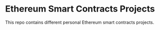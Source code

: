 # Ethereum Smart Contracts Projects

This repo contains different personal Ethereum smart contracts projects.
